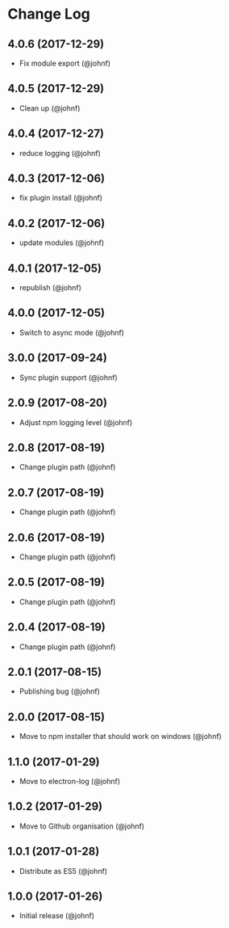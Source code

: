 # Change Log

## 4.0.6 (2017-12-29)

* Fix module export (@johnf)

## 4.0.5 (2017-12-29)

* Clean up (@johnf)

## 4.0.4 (2017-12-27)

* reduce logging (@johnf)

## 4.0.3 (2017-12-06)

* fix plugin install (@johnf)

## 4.0.2 (2017-12-06)

* update modules (@johnf)

## 4.0.1 (2017-12-05)

* republish (@johnf)

## 4.0.0 (2017-12-05)

* Switch to async mode (@johnf)

## 3.0.0 (2017-09-24)

* Sync plugin support (@johnf)

## 2.0.9 (2017-08-20)

* Adjust npm logging level (@johnf)

## 2.0.8 (2017-08-19)

* Change plugin path (@johnf)

## 2.0.7 (2017-08-19)

* Change plugin path (@johnf)

## 2.0.6 (2017-08-19)

* Change plugin path (@johnf)

## 2.0.5 (2017-08-19)

* Change plugin path (@johnf)

## 2.0.4 (2017-08-19)

* Change plugin path (@johnf)

## 2.0.1 (2017-08-15)

* Publishing bug (@johnf)

## 2.0.0 (2017-08-15)

* Move to npm installer that should work on windows (@johnf)

## 1.1.0 (2017-01-29)

* Move to electron-log (@johnf)

## 1.0.2 (2017-01-29)

* Move to Github organisation (@johnf)

## 1.0.1 (2017-01-28)

* Distribute as ES5 (@johnf)

## 1.0.0 (2017-01-26)

* Initial release (@johnf)
